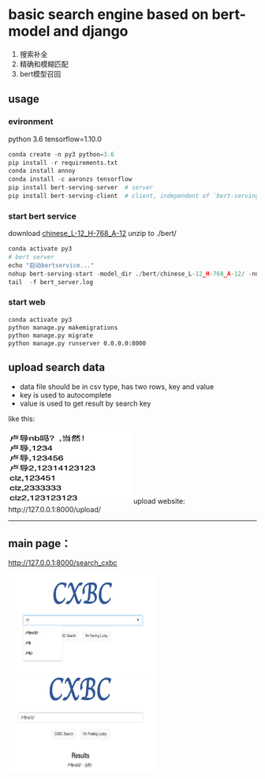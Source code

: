 # basic search engine based on bert-model and django
1. 搜索补全
2. 精确和模糊匹配
3. bert模型召回

## usage 

### evironment
python 3.6 tensorflow=1.10.0

```python
conda create -n py3 python=3.6
pip install -r requirements.txt
conda install annoy
conda install -c aaronzs tensorflow
pip install bert-serving-server  # server
pip install bert-serving-client  # client, independent of `bert-serving-server`
```

### start bert service
download [chinese_L-12_H-768_A-12](https://storage.googleapis.com/bert_models/2018_11_03/chinese_L-12_H-768_A-12.zip) unzip to ./bert/ 
```python
conda activate py3
# bert server
echo "启动bertservice..."
nohup bert-serving-start -model_dir ./bert/chinese_L-12_H-768_A-12/ -num_worker=1 -port=4000 -port_out=4001 > bert_server.log &
tail  -f bert_server.log
```

### start web
```
conda activate py3
python manage.py makemigrations 
python manage.py migrate
python manage.py runserver 0.0.0.0:8000
```


##  upload search data
- data file should be in csv type, has two rows, key and value
- key is used to autocomplete
- value is used to get result by search key 

like this:

<img width="250" height="150" src="https://github.com/chenlongzhen/DjangoProject-SearchDemo/blob/master/readmepic/3.png"/>
upload website:
http://127.0.0.1:8000/upload/

---

## main page：

http://127.0.0.1:8000/search_cxbc

<img width="300" height="200" src="https://github.com/chenlongzhen/DjangoProject-SearchDemo/blob/master/readmepic/1.png"/>

<img width="300" height="200" src="https://github.com/chenlongzhen/DjangoProject-SearchDemo/blob/master/readmepic/2.png"/>
